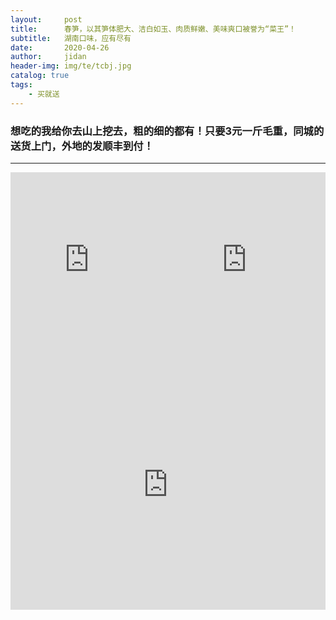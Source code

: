 ```yaml
---
layout:     post
title:      春笋，以其笋体肥大、洁白如玉、肉质鲜嫩、美味爽口被誉为“菜王”！
subtitle:   湖南口味，应有尽有
date:       2020-04-26
author:     jidan
header-img: img/te/tcbj.jpg
catalog: true
tags:
    - 买就送
---
```

### 想吃的我给你去山上挖去，粗的细的都有！只要3元一斤毛重，同城的送货上门，外地的发顺丰到付！
---
<body>
  <div id="page1">
    <iframe style="float:left" align="center" width="50%" height="300" src="http://v26-dy.ixigua.com/6871bc1a5236209d11e3b13f664fe75d/5ea69c6b/video/tos/cn/tos-cn-ve-15/893ad75192ee4c4eb94caf65150a986c/?a=1128&br=0&bt=1749&cr=0&cs=0&dr=0&ds=3&er=&l=2020042715483601001404601915098D25&lr=aweme_search_suffix&qs=0&rc=MzY5eDw0ZXFxdDMzaGkzM0ApNzU5NTo6aGU0NzhnOztoaWdgNmJrZmxnbWZfLS0yLS9zc181XzZhYzBhMmFgNmFiLWA6Yw%3D%3D&vl=&vr="  frameborder="no" border="0" marginwidth="0" marginheight="0" scrolling="no"></iframe>
  </div>
  <div id="page2">
    <iframe style="float:right" align="center" width="50%" height="300" src="https://www.iesdouyin.com/share/video/6819991610693094671/?mid=6600620301749488387"  frameborder="no" border="0" marginwidth="0" marginheight="0" scrolling="no"></iframe>
  </div>
  <div id="page3">
    <iframe align="center" width="100%" height="400" src="https://www.iesdouyin.com/share/video/6820292863365041408/?mid=6820292885334821640"  frameborder="no" border="0" marginwidth="0" marginheight="0" scrolling="no"></iframe>
  </div>
</body>
